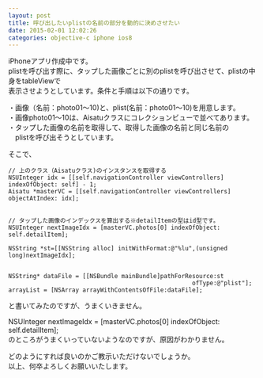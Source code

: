 ```yaml
---
layout: post
title: 呼び出したいplistの名前の部分を動的に決めさせたい
date: 2015-02-01 12:02:26
categories: objective-c iphone ios8
---
```

<p>iPhoneアプリ作成中です。<br>
plistを呼び出す際に、タップした画像ごとに別のplistを呼び出させて、plistの中身をtableViewで<br>
表示させようとしています。条件と手順は以下の通りです。</p>

<p>・画像（名前：photo01〜10)と、plist(名前：photo01〜10)を用意します。<br>
・画像photo01〜10は、Aisatuクラスにコレクションビューで並べてあります。<br>
・タップした画像の名前を取得して、取得した画像の名前と同じ名前の<br>
　plistを呼び出そうとしています。</p>

<p>そこで、</p>

<pre><code>// 上のクラス（Aisatuクラス)のインスタンスを取得する
NSUInteger idx = [[self.navigationController viewControllers] indexOfObject: self] - 1;
Aisatu *masterVC = [[self.navigationController viewControllers] objectAtIndex: idx];


// タップした画像のインデックスを算出する※detailItemの型はid型です。
NSUInteger nextImageIdx = [masterVC.photos[0] indexOfObject: self.detailItem];

NSString *st=[[NSString alloc] initWithFormat:@"%lu",(unsigned long)nextImageIdx];


NSString* dataFile = [[NSBundle mainBundle]pathForResource:st
                                                    ofType:@"plist"];
arrayList = [NSArray arrayWithContentsOfFile:dataFile];
</code></pre>

<p>と書いてみたのですが、うまくいきません。</p>

<p>NSUInteger nextImageIdx = [masterVC.photos[0] indexOfObject: self.detailItem];<br>
のところがうまくいっていないようなのですが、原因がわかりません。</p>

<p>どのようにすれば良いのかご教示いただけないでしょうか。<br>
以上、何卒よろしくお願いいたします。</p>
